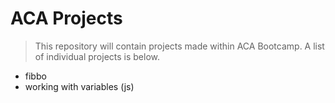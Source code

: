 # ACA Projects

> This repository will contain projects made within ACA Bootcamp.
> A list of individual projects is below.

- fibbo
- working with variables (js)